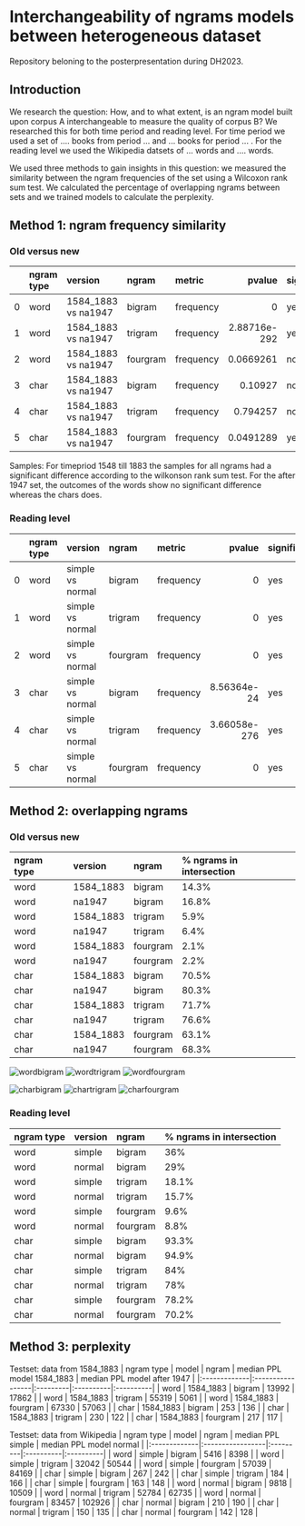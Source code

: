 # Interchangeability of ngrams models between heterogeneous dataset
Repository beloning to the posterpresentation during DH2023. 

## Introduction
We research the question: How, and to what extent, is an ngram model built upon corpus A interchangeable to measure the quality of corpus B?
We researched this for both time period and reading level. For time period  we used a set of .... books from period ... and ... books for period ... . For the reading level we used the Wikipedia datsets of ... words and .... words. 

We used three methods to gain insights in this question: we measured the similarity between the ngram frequencies of the set using a Wilcoxon rank sum test. We calculated the percentage of overlapping ngrams between sets and we trained models to calculate the perplexity.

## Method 1: ngram frequency similarity

### Old versus new
|    | ngram type   | version             | ngram    | metric    |       pvalue | significant   |
|---:|:-------------|:--------------------|:---------|:----------|-------------:|:--------------|
|  0 | word         | 1584_1883 vs na1947 | bigram   | frequency | 0            | yes           |
|  1 | word         | 1584_1883 vs na1947 | trigram  | frequency | 2.88716e-292 | yes           |
|  2 | word         | 1584_1883 vs na1947 | fourgram | frequency | 0.0669261    | no            |
|  3 | char         | 1584_1883 vs na1947 | bigram   | frequency | 0.10927      | no            |
|  4 | char         | 1584_1883 vs na1947 | trigram  | frequency | 0.794257     | no            |
|  5 | char         | 1584_1883 vs na1947 | fourgram | frequency | 0.0491289    | yes           |

Samples:
For timepriod 1548 till 1883 the samples for all ngrams had a significant difference according to the wilkonson rank sum test.
For the after 1947 set, the outcomes of the words show no significant difference whereas the chars does. 

### Reading level
|    | ngram type   | version          | ngram    | metric    |       pvalue | significant   |
|---:|:-------------|:-----------------|:---------|:----------|-------------:|:--------------|
|  0 | word         | simple vs normal | bigram   | frequency | 0            | yes           |
|  1 | word         | simple vs normal | trigram  | frequency | 0            | yes           |
|  2 | word         | simple vs normal | fourgram | frequency | 0            | yes           |
|  3 | char         | simple vs normal | bigram   | frequency | 8.56364e-24  | yes           |
|  4 | char         | simple vs normal | trigram  | frequency | 3.66058e-276 | yes           |
|  5 | char         | simple vs normal | fourgram | frequency | 0            | yes           |

## Method 2: overlapping ngrams
### Old versus new
| ngram type   | version             | ngram    | % ngrams in intersection    
|:-------------|:-------------------- |:---------|:----------|
| word         | 1584_1883            | bigram   | 14.3% | 
| word         | na1947               | bigram   | 16.8% | 
| word         | 1584_1883            | trigram  | 5.9% | 
| word         | na1947               | trigram  | 6.4% | 
| word         | 1584_1883            | fourgram | 2.1% | 
| word         | na1947               | fourgram | 2.2% | 
| char         | 1584_1883            | bigram   | 70.5% | 
| char         | na1947               | bigram   | 80.3% | 
| char         | 1584_1883            | trigram  | 71.7% | 
| char         | na1947               | trigram  | 76.6% | 
| char         | 1584_1883            | fourgram | 63.1% | 
| char         | na1947               | fourgram | 68.3% | 

![wordbigram](https://github.com/MirjamC/ngram_comparison/assets/37981069/a555b2be-4604-469a-9325-fc7a6e0c78da)
![wordtrigram](https://github.com/MirjamC/ngram_comparison/assets/37981069/bed319a9-a7a8-4bd6-b94a-3ca0570dd4ca)
![wordfourgram](https://github.com/MirjamC/ngram_comparison/assets/37981069/def72773-5f3d-4163-b179-debf4e44a2a2)

![charbigram](https://github.com/MirjamC/ngram_comparison/assets/37981069/7ef0d8bb-89eb-4fd8-abe4-db005ead852b)
![chartrigram](https://github.com/MirjamC/ngram_comparison/assets/37981069/99342c60-4871-43fc-af0a-a01d8074abc8)
![charfourgram](https://github.com/MirjamC/ngram_comparison/assets/37981069/54839975-7179-4e5e-9419-fab12a47ba34)

### Reading level
| ngram type   | version             | ngram    | % ngrams in intersection    
|:-------------|:-------------------- |:---------|:----------|
| word         | simple            | bigram   | 36% | 
| word         | normal               | bigram   | 29% | 
| word         | simple            | trigram  | 18.1% | 
| word         | normal               | trigram  | 15.7% | 
| word         | simple            | fourgram | 9.6% | 
| word         | normal               | fourgram | 8.8% | 
| char         | simple            | bigram   | 93.3% | 
| char         | normal               | bigram   | 94.9% | 
| char         | simple            | trigram  | 84% | 
| char         | normal               | trigram  | 78% | 
| char         | simple            | fourgram | 78.2% | 
| char         | normal               | fourgram | 70.2% | 


## Method 3: perplexity

Testset: data from 1584_1883
| ngram type   | model            | ngram    | median PPL model 1584_1883    | median PPL model after 1947 |
|:-------------|:-----------------|:---------|:----------|:----------|
| word         | 1584_1883        | bigram   | 13992   | 17862    | 
| word         | 1584_1883        | trigram   | 55319   |  5061 |
| word         | 1584_1883        | fourgram   | 67330   | 57063  |
| char        | 1584_1883        | bigram   | 253   | 136   | 
| char         | 1584_1883        | trigram   | 230   |  122 |
| char         | 1584_1883        | fourgram   | 217   | 117  |


Testset: data from Wikipedia
| ngram type   | model            | ngram    | median PPL simple    | median PPL model normal |
|:-------------|:-----------------|:---------|:----------|:----------|
| word         | simple        | bigram   | 5416   | 8398    | 
| word         | simple       | trigram   | 32042   |  50544 |
| word         | simple        | fourgram   | 57039   | 84169  |
| char        | simple      | bigram   | 267   | 242   | 
| char         | simple        | trigram   | 184   | 166 |
| char         | simple        | fourgram   | 163   | 148  |
| word         | normal        | bigram   | 9818    | 10509    | 
| word         | normal       | trigram   | 52784   | 62735 |
| word         | normal       | fourgram   | 83457   | 102926  |
| char        | normal      | bigram   | 210   | 190   | 
| char         | normal        | trigram   | 150   | 135 |
| char         | normal        | fourgram   | 142   | 128  |




